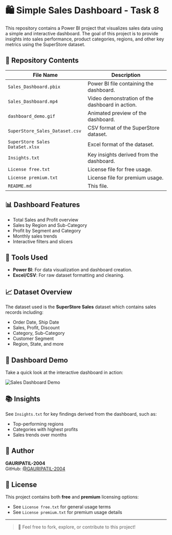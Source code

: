 # 🛍️ Simple Sales Dashboard - Task 8

This repository contains a Power BI project that visualizes sales data using a simple and interactive dashboard. The goal of this project is to provide insights into sales performance, product categories, regions, and other key metrics using the SuperStore dataset.

## 📁 Repository Contents

| File Name                       | Description |
|--------------------------------|-------------|
| `Sales_Dashboard.pbix`         | Power BI file containing the dashboard. |
| `Sales_Dashboard.mp4`          | Video demonstration of the dashboard in action. |
| `dashboard_demo.gif`           | Animated preview of the dashboard. |
| `SuperStore_Sales_Dataset.csv` | CSV format of the SuperStore dataset. |
| `SuperStore Sales DataSet.xlsx`| Excel format of the dataset. |
| `Insights.txt`                 | Key insights derived from the dashboard. |
| `License free.txt`             | License file for free usage. |
| `License premium.txt`          | License file for premium usage. |
| `README.md`                    | This file. |

## 📊 Dashboard Features

- Total Sales and Profit overview
- Sales by Region and Sub-Category
- Profit by Segment and Category
- Monthly sales trends
- Interactive filters and slicers

## 📌 Tools Used

- **Power BI**: For data visualization and dashboard creation.
- **Excel/CSV**: For raw dataset formatting and cleaning.

## 📈 Dataset Overview

The dataset used is the **SuperStore Sales** dataset which contains sales records including:

- Order Date, Ship Date
- Sales, Profit, Discount
- Category, Sub-Category
- Customer Segment
- Region, State, and more

## 🎥 Dashboard Demo

Take a quick look at the interactive dashboard in action:

![Sales Dashboard Demo](dashboard_demo.gif)

## 📚 Insights

See `Insights.txt` for key findings derived from the dashboard, such as:

- Top-performing regions
- Categories with highest profits
- Sales trends over months

## 👤 Author

**GAURIPATIL-2004**  
GitHub: [@GAURIPATIL-2004](https://github.com/GAURIPATIL-2004)

## 📄 License

This project contains both **free** and **premium** licensing options:  
- See `License free.txt` for general usage terms  
- See `License premium.txt` for premium usage details

---

> 🚀 Feel free to fork, explore, or contribute to this project!
